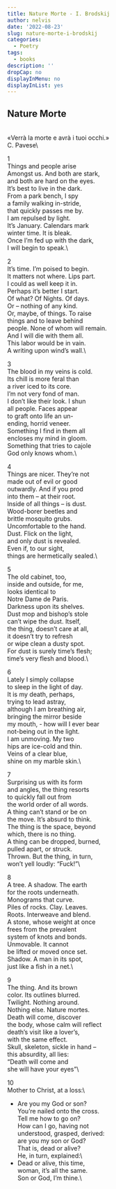 ```yaml
---
title: Nature Morte - I. Brodskij
author: nelvis
date: '2022-08-23'
slug: nature-morte-i-brodskij
categories:
  - Poetry
tags:
  - books
description: ''
dropCap: no
displayInMenu: no
displayInList: yes
---
```


Nature Morte
-----
\
«Verrà la morte e avrà i tuoi occhi.»\
C. Pavese\

1\
Things and people arise\
Amongst us. And both are stark,\
and both are hard on the eyes.\
It’s best to live in the dark.\
From a park bench, I spy\
a family walking in-stride,\
that quickly passes me by.\
I am repulsed by light.\
It’s January. Calendars mark\
winter time. It is bleak.\
Once I’m fed up with the dark,\
I will begin to speak.\

2\
It’s time. I’m poised to begin.\
It matters not where. Lips part.\
I could as well keep it in.\
Perhaps it’s better I start.\
Of what? Of Nights. Of days.\
Or – nothing of any kind.\
Or, maybe, of things. To raise\
things and to leave behind\
people. None of whom will remain.\
And I will die with them all.\
This labor would be in vain.\
A writing upon wind’s wall.\

3\
The blood in my veins is cold.\
Its chill is more feral than\
a river iced to its core.\
I’m not very fond of man.\
I don’t like their look. I shun\
all people. Faces appear\
to graft onto life an un-\
ending, horrid veneer.\
Something I find in them all\
encloses my mind in gloom.\
Something that tries to cajole\
God only knows whom.\

4\
Things are nicer. They’re not\
made out of evil or good\
outwardly. And if you prod\
into them – at their root.\
Inside of all things – is dust.\
Wood-borer beetles and\
brittle mosquito grubs.\
Uncomfortable to the hand.\
Dust. Flick on the light,\
and only dust is revealed.\
Even if, to our sight,\
things are hermetically sealed.\

5\
The old cabinet, too,\
inside and outside, for me,\
looks identical to\
Notre Dame de Paris.\
Darkness upon its shelves.\
Dust mop and bishop’s stole\
can’t wipe the dust. Itself,\
the thing, doesn’t care at all,\
it doesn’t try to refresh\
or wipe clean a dusty spot.\
For dust is surely time’s flesh;\
time’s very flesh and blood.\

6\
Lately I simply collapse\
to sleep in the light of day.\
It is my death, perhaps,\
trying to lead astray,\
although I am breathing air,\
bringing the mirror beside\
my mouth, - how will I ever bear\
not-being out in the light.\
I am unmoving. My two\
hips are ice-cold and thin.\
Veins of a clear blue,\
shine on my marble skin.\

7\
Surprising us with its form\
and angles, the thing resorts\
to quickly fall out from\
the world order of all words.\
A thing can’t stand or be on\
the move. It’s absurd to think.\
The thing is the space, beyond\
which, there is no thing.\
A thing can be dropped, burned,\
pulled apart, or struck.\
Thrown. But the thing, in turn,\
won’t yell loudly: “Fuck!”\

8\
A tree. A shadow. The earth\
for the roots underneath.\
Monograms that curve.\
Piles of rocks. Clay. Leaves.\
Roots. Interweave and blend.\
A stone, whose weight at once\
frees from the prevalent\
system of knots and bonds.\
Unmovable. It cannot\
be lifted or moved once set.\
Shadow. A man in its spot,\
just like a fish in a net.\

9\
The thing. And its brown\
color. Its outlines blurred.\
Twilight. Nothing around.\
Nothing else. Nature mortes.\
Death will come, discover\
the body, whose calm will reflect\
death’s visit like a lover’s,\
with the same effect.\
Skull, skeleton, sickle in hand –\
this absurdity, all lies:\
“Death will come and\
she will have your eyes”\

10\
Mother to Christ, at a loss:\
- Are you my God or son?\
You’re nailed onto the cross.\
Tell me how to go on?\
How can I go, having not\
understood, grasped, derived:\
are you my son or God?\
That is, dead or alive?\
He, in turn, explained:\
- Dead or alive, this time,\
woman, it’s all the same.\
Son or God, I’m thine.\